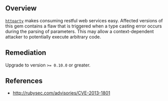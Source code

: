 ## Overview
[`httparty`](https://rubygems.org/gems/httparty) makes consuming restful web services easy.
Affected versions of this gem contains a flaw that is triggered when a type casting error occurs during the parsing of parameters. This may allow a context-dependent attacker to potentially execute arbitrary code.

## Remediation
Upgrade to version `>= 0.10.0` or greater.

## References
- http://rubysec.com/advisories/CVE-2013-1801
